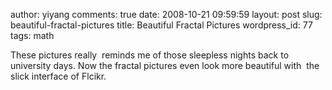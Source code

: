 author: yiyang
comments: true
date: 2008-10-21 09:59:59
layout: post
slug: beautiful-fractal-pictures
title: Beautiful Fractal Pictures
wordpress_id: 77
tags: math

These pictures really  reminds me of those sleepless nights back to university days. Now the fractal pictures even look more beautiful with  the slick interface of Flcikr.


